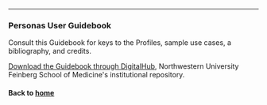 ---
### Personas User Guidebook

Consult this Guidebook for keys to the Profiles, sample use cases, a bibliography, and credits.

[Download the Guidebook through DigitalHub](https://doi.org/10.18131/g3-db0b-ad10), Northwestern University Feinberg School of Medicine's institutional repository.


#### Back to [home](https://galterdatalab.github.io/CTS-Personas/)
